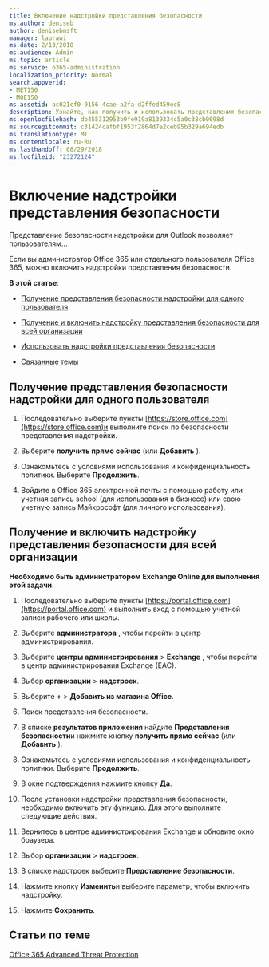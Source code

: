 ```yaml
---
title: Включение надстройки представления безопасности
ms.author: deniseb
author: denisebmsft
manager: laurawi
ms.date: 2/13/2018
ms.audience: Admin
ms.topic: article
ms.service: o365-administration
localization_priority: Normal
search.appverid:
- MET150
- MOE150
ms.assetid: ac021cf0-9156-4cae-a2fa-d2ffed459ec8
description: Узнайте, как получить и использовать представления безопасности надстройки для Outlook.
ms.openlocfilehash: db455312953b9fe919a8139334c5a0c38cb0698d
ms.sourcegitcommit: c31424cafbf1953f2864d7e2ceb95b329a694edb
ms.translationtype: MT
ms.contentlocale: ru-RU
ms.lasthandoff: 08/29/2018
ms.locfileid: "23272124"
---
```

# <a name="enable-the-security-view-add-in"></a>Включение надстройки представления безопасности

Представление безопасности надстройки для Outlook позволяет пользователям...
  
Если вы администратор Office 365 или отдельного пользователя Office 365, можно включить надстройки представления безопасности.
  
 **В этой статье**: 
  
- [Получение представления безопасности надстройки для одного пользователя](enable-the-security-view-add-in.md#singleget)
    
- [Получение и включить надстройку представления безопасности для всей организации](enable-the-security-view-add-in.md#wholeorgget)
    
- [Использовать надстройки представления безопасности](enable-the-security-view-add-in.md#useit)
    
- [Связанные темы](enable-the-security-view-add-in.md#relaated)
    
## <a name="get-the-security-view-add-in-for-a-single-user"></a>Получение представления безопасности надстройки для одного пользователя
<a name="singleget"> </a>

1. Последовательно выберите пункты [https://store.office.com](https://store.office.com)и выполните поиск по безопасности представления надстройки.
    
2. Выберите **получить прямо сейчас** (или **Добавить** ). 
    
3. Ознакомьтесь с условиями использования и конфиденциальность политики. Выберите **Продолжить**. 
    
4. Войдите в Office 365 электронной почты с помощью работу или учетная запись school (для использования в бизнесе) или свою учетную запись Майкрософт (для личного использования).
    
## <a name="get-and-enable-the-security-view-add-in-for-an-entire-organization"></a>Получение и включить надстройку представления безопасности для всей организации
<a name="wholeorgget"> </a>

 **Необходимо быть администратором Exchange Online для выполнения этой задачи.**
  
1. Последовательно выберите пункты [https://portal.office.com](https://portal.office.com) и выполнить вход с помощью учетной записи рабочего или школы. 
    
2. Выберите **администратора** , чтобы перейти в центр администрирования. 
    
3. Выберите **центры администрирования** \> **Exchange** , чтобы перейти в центр администрирования Exchange (EAC). 
    
4. Выбор **организации** \> **надстроек**. 
    
5. Выберите **+** \> **Добавить из магазина Office**. 
    
6. Поиск представления безопасности.
    
7. В списке **результатов приложения** найдите **Представления безопасности**и нажмите кнопку **получить прямо сейчас** (или **Добавить** ). 
    
8. Ознакомьтесь с условиями использования и конфиденциальность политики. Выберите **Продолжить**. 
    
9. В окне подтверждения нажмите кнопку **Да**. 
    
10. После установки надстройки представления безопасности, необходимо включить эту функцию. Для этого выполните следующие действия.
    
1. Вернитесь в центре администрирования Exchange и обновите окно браузера.
    
2. Выбор **организации** \> **надстроек**. 
    
3. В списке надстроек выберите **Представление безопасности**. 
    
4. Нажмите кнопку **Изменить**и выберите параметр, чтобы включить надстройку. 
    
5. Нажмите **Сохранить**. 
    
## <a name="related-topics"></a>Статьи по теме
<a name="relaated"> </a>

[Office 365 Advanced Threat Protection](office-365-atp.md)
  


